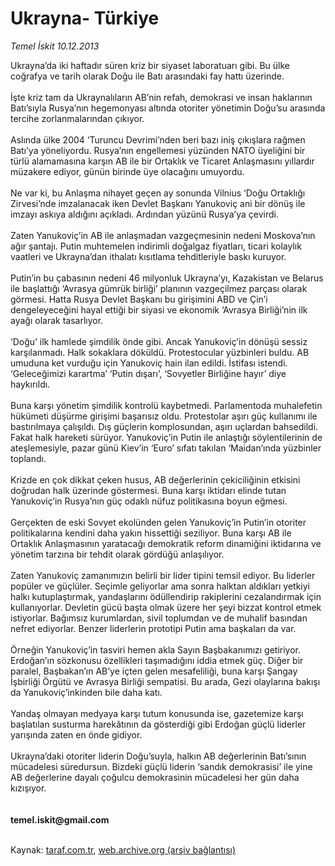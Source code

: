 # Ukrayna- Türkiye

*Temel İskit 10.12.2013*

<div class="yazi">Ukrayna’da iki haftadır süren kriz bir siyaset laboratuarı gibi. Bu ülke coğrafya ve tarih olarak Doğu ile Batı arasındaki fay hattı üzerinde.<br/><br/>İşte kriz tam da Ukraynalıların AB’nin refah, demokrasi ve insan haklarının Batı’sıyla Rusya’nın hegemonyası altında otoriter yönetimin Doğu’su arasında tercihe zorlanmalarından çıkıyor.<br/><br/>Aslında ülke 2004 ‘Turuncu Devrimi’nden beri bazı iniş çıkışlara rağmen Batı’ya yöneliyordu. Rusya’nın engellemesi yüzünden NATO üyeliğini bir türlü alamamasına karşın AB ile bir Ortaklık ve Ticaret Anlaşmasını yıllardır müzakere ediyor, günün birinde üye olacağını umuyordu.<br/><br/>Ne var ki, bu Anlaşma nihayet geçen ay sonunda Vilnius ‘Doğu Ortaklığı Zirvesi’nde imzalanacak iken Devlet Başkanı Yanukoviç ani bir dönüş ile imzayı askıya aldığını açıkladı. Ardından yüzünü Rusya’ya çevirdi.<br/><br/>Zaten Yanukoviç’in AB ile anlaşmadan vazgeçmesinin nedeni Moskova’nın ağır şantajı. Putin muhtemelen indirimli doğalgaz fiyatları, ticari kolaylık vaatleri ve Ukrayna’dan ithalatı kısıtlama tehditleriyle baskı kuruyor.<br/><br/>Putin’in bu çabasının nedeni 46 milyonluk Ukrayna’yı, Kazakistan ve Belarus ile başlattığı ‘Avrasya gümrük birliği’ planının vazgeçilmez parçası olarak görmesi. Hatta Rusya Devlet Başkanı bu girişimini ABD ve Çin’i dengeleyeceğini hayal ettiği bir siyasi ve ekonomik ‘Avrasya Birliği’nin ilk ayağı olarak tasarlıyor.<br/><br/>‘Doğu’ ilk hamlede şimdilik önde gibi. Ancak Yanukoviç’in dönüşü sessiz karşılanmadı. Halk sokaklara döküldü. Protestocular yüzbinleri buldu. AB umuduna ket vurduğu için Yanukoviç hain ilan edildi. İstifası istendi. ‘Geleceğimizi karartma’ ‘Putin dışarı’, ‘Sovyetler Birliğine hayır’ diye haykırıldı.<br/><br/>Buna karşı yönetim şimdilik kontrolü kaybetmedi. Parlamentoda muhalefetin hükümeti düşürme girişimi başarısız oldu. Protestolar aşırı güç kullanımı ile bastırılmaya çalışıldı. Dış güçlerin komplosundan, aşırı uçlardan bahsedildi. Fakat halk hareketi sürüyor. Yanukoviç’in Putin ile anlaştığı söylentilerinin de ateşlemesiyle, pazar günü Kiev’in ‘Euro’ sıfatı takılan ‘Maidan’ında yüzbinler toplandı.<br/><br/>Krizde en çok dikkat çeken husus, AB değerlerinin çekiciliğinin etkisini doğrudan halk üzerinde göstermesi. Buna karşı iktidarı elinde tutan Yanukoviç’in Rusya’nın güç odaklı nüfuz politikasına boyun eğmesi.<br/><br/>Gerçekten de eski Sovyet ekolünden gelen Yanukoviç’in Putin’in otoriter politikalarına kendini daha yakın hissettiği seziliyor. Buna karşı AB ile Ortaklık Anlaşmasının yaratacağı demokratik reform dinamiğini iktidarına ve yönetim tarzına bir tehdit olarak gördüğü anlaşılıyor.<br/><br/>Zaten Yanukoviç zamanımızın belirli bir lider tipini temsil ediyor. Bu liderler popüler ve güçlüler. Seçimle geliyorlar ama sonra halktan aldıkları yetkiyi halkı kutuplaştırmak, yandaşlarını ödüllendirip rakiplerini cezalandırmak için kullanıyorlar. Devletin gücü başta olmak üzere her şeyi bizzat kontrol etmek istiyorlar. Bağımsız kurumlardan, sivil toplumdan ve de muhalif basından nefret ediyorlar. Benzer liderlerin prototipi Putin ama başkaları da var.<br/><br/>Örneğin Yanukoviç’in tasviri hemen akla Sayın Başbakanımızı getiriyor. Erdoğan’ın sözkonusu özellikleri taşımadığını iddia etmek güç. Diğer bir paralel, Başbakan’ın AB’ye içten gelen mesafeliliği, buna karşı Şangay İşbirliği Örgütü ve Avrasya Birliği sempatisi. Bu arada, Gezi olaylarına bakışı da Yanukoviç’inkinden bile daha katı.<br/><br/>Yandaş olmayan medyaya karşı tutum konusunda ise, gazetemize karşı başlatılan susturma harekâtının da gösterdiği gibi Erdoğan güçlü liderler yarışında zaten en önde gidiyor.<br/><br/>Ukrayna’daki otoriter liderin Doğu’suyla, halkın AB değerlerinin Batı’sının mücadelesi süredursun. Bizdeki güçlü liderin ‘sandık demokrasisi’ ile yine AB değerlerine dayalı çoğulcu demokrasinin mücadelesi her gün daha kızışıyor.<br/><br/><br/><b>temel.iskit@gmail.com</b><br/><br/>
</div>

Kaynak: [taraf.com.tr](http://www.taraf.com.tr:80/temel-iskit/makale-ukrayna-turkiye.htm), [web.archive.org (arşiv bağlantısı)](http://web.archive.org/web/20131224154732/http://www.taraf.com.tr:80/temel-iskit/makale-ukrayna-turkiye.htm)
